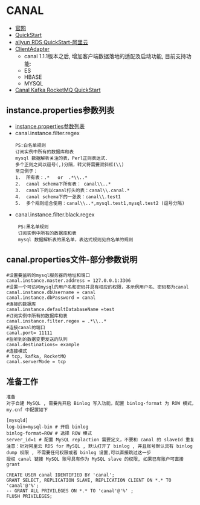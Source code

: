# CANAL
- [官网](https://github.com/alibaba/canal)
- [QuickStart](https://github.com/alibaba/canal/wiki/QuickStart)
- [aliyun RDS QuickStart-阿里云](https://github.com/alibaba/canal/wiki/aliyun-RDS-QuickStart)
- [ClientAdapter](https://github.com/alibaba/canal/wiki/ClientAdapter)
    - canal 1.1.1版本之后, 增加客户端数据落地的适配及启动功能, 目前支持功能:
    - ES
    - HBASE
    - MYSQL
 - [Canal Kafka RocketMQ QuickStart](https://github.com/alibaba/canal/wiki/Canal-Kafka-RocketMQ-QuickStart)  
 
 ## instance.properties参数列表
- [instance.properties参数列表](https://github.com/alibaba/canal/wiki/AdminGuide)
- canal.instance.filter.regex
    ```
    PS:白名单规则
    订阅实例中所有的数据库和表
    mysql 数据解析关注的表，Perl正则表达式. 
    多个正则之间以逗号(,)分隔，转义符需要双斜杠(\\)
    常见例子：
    1.  所有表：.*   or  .*\\..*
    2.  canal schema下所有表： canal\\..*
    3.  canal下的以canal打头的表：canal\\.canal.*
    4.  canal schema下的一张表：canal\\.test1
    5.  多个规则组合使用：canal\\..*,mysql.test1,mysql.test2 (逗号分隔)
    ```
- canal.instance.filter.black.regex
    ```
     PS:黑名单规则
     订阅实例中所有的数据库和表	
     mysql 数据解析表的黑名单，表达式规则见白名单的规则
    ```

## canal.properties文件-部分参数说明
```
#设置要监听的mysql服务器的地址和端口
canal.instance.master.address = 127.0.0.1:3306
#设置一个可访问mysql的用户名和密码并具有相应的权限，本示例用户名、密码都为canal
canal.instance.dbUsername = canal
canal.instance.dbPassword = canal
#连接的数据库
canal.instance.defaultDatabaseName =test
#订阅实例中所有的数据库和表
canal.instance.filter.regex = .*\\..* 
#连接canal的端口
canal.port= 11111
#监听到的数据变更发送的队列
canal.destinations= example
#连接模式
# tcp, kafka, RocketMQ
canal.serverMode = tcp
```
## 准备工作
```
准备
对于自建 MySQL , 需要先开启 Binlog 写入功能，配置 binlog-format 为 ROW 模式，my.cnf 中配置如下

[mysqld]
log-bin=mysql-bin # 开启 binlog
binlog-format=ROW # 选择 ROW 模式
server_id=1 # 配置 MySQL replaction 需要定义，不要和 canal 的 slaveId 重复
注意：针对阿里云 RDS for MySQL , 默认打开了 binlog , 并且账号默认具有 binlog dump 权限 , 不需要任何权限或者 binlog 设置,可以直接跳过这一步
授权 canal 链接 MySQL 账号具有作为 MySQL slave 的权限, 如果已有账户可直接 grant

CREATE USER canal IDENTIFIED BY 'canal';  
GRANT SELECT, REPLICATION SLAVE, REPLICATION CLIENT ON *.* TO 'canal'@'%';
-- GRANT ALL PRIVILEGES ON *.* TO 'canal'@'%' ;
FLUSH PRIVILEGES;
``` 
